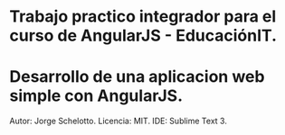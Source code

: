 # Trabajo practico integrador para el curso de AngularJS - EducaciónIT.

# Desarrollo de una aplicacion web simple con AngularJS.

Autor: Jorge Schelotto.
Licencia: MIT.
IDE: Sublime Text 3.